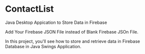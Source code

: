 # ContactList
Java Desktop Appication to Store Data in Firebase


Add Your Firebase JSON File instead of Blank Firebase JSOn File.

In this project, you'll see how to store and retrieve data in Firebase Database in Java Swings Application.
